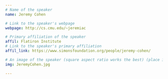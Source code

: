 ```yaml
---
# Name of the speaker
name: Jeremy Cohen

# Link to the speaker's webpage
webpage: http://cs.cmu.edu/~jeremiac

# Primary affiliation of the speaker
affil: Flatiron Institute
# Link to the speaker's primary affiliation
affil_link: https://www.simonsfoundation.org/people/jeremy-cohen/

# An image of the speaker (square aspect ratio works the best) (place in the `assets/img/speakers` directory)
img: JeremyCohen.jpg

---
```


<!-- Whatever you write below will show up as the speaker's bio -->

